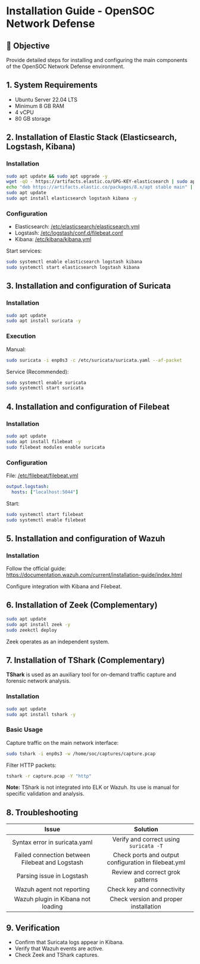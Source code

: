 # Installation Guide - OpenSOC Network Defense

## 🔧 Objective
Provide detailed steps for installing and configuring the main components of the OpenSOC Network Defense environment.



## 1. System Requirements

- Ubuntu Server 22.04 LTS
- Minimum 8 GB RAM
- 4 vCPU
- 80 GB storage



## 2. Installation of Elastic Stack (Elasticsearch, Logstash, Kibana)

### Installation
```bash
sudo apt update && sudo apt upgrade -y
wget -qO - https://artifacts.elastic.co/GPG-KEY-elasticsearch | sudo apt-key add -
echo "deb https://artifacts.elastic.co/packages/8.x/apt stable main" | sudo tee -a /etc/apt/sources.list.d/elastic-8.x.list
sudo apt update
sudo apt install elasticsearch logstash kibana -y
```

### Configuration
- Elasticsearch: [/etc/elasticsearch/elasticsearch.yml](../../Elasticsearch/elasticsearch.yml)
- Logstash: [/etc/logstash/conf.d/filebeat.conf](../../Logstash/conf.d/filebeat.conf)
- Kibana: [/etc/kibana/kibana.yml](../../kibana/kibana.yml)

Start services:
```bash
sudo systemctl enable elasticsearch logstash kibana
sudo systemctl start elasticsearch logstash kibana
```



## 3. Installation and configuration of Suricata

### Installation
```bash
sudo apt update
sudo apt install suricata -y
```

### Execution
Manual:
```bash
sudo suricata -i enp0s3 -c /etc/suricata/suricata.yaml --af-packet
```
Service (Recommended):
```bash
sudo systemctl enable suricata
sudo systemctl start suricata
```


## 4. Installation and configuration of Filebeat

### Installation
```bash
sudo apt update
sudo apt install filebeat -y
sudo filebeat modules enable suricata
```

### Configuration
File: [/etc/filebeat/filebeat.yml](../../Filebeat/filebeat.yml)
```yaml
output.logstash:
  hosts: ["localhost:5044"]
```

Start:
```bash
sudo systemctl start filebeat
sudo systemctl enable filebeat
```



## 5. Installation and configuration of Wazuh

### Installation
Follow the official guide:
https://documentation.wazuh.com/current/installation-guide/index.html

Configure integration with Kibana and Filebeat.



## 6. Installation of Zeek (Complementary)

```bash
sudo apt update
sudo apt install zeek -y
sudo zeekctl deploy
```
Zeek operates as an independent system.



## 7. Installation of TShark (Complementary)

**TShark** is used as an auxiliary tool for on-demand traffic capture and forensic network analysis.

### Installation
```bash
sudo apt update
sudo apt install tshark -y
```

### Basic Usage
Capture traffic on the main network interface:
```bash
sudo tshark -i enp0s3 -w /home/soc/captures/capture.pcap
```

Filter HTTP packets:
```bash
tshark -r capture.pcap -Y "http"
```

**Note:** TShark is not integrated into ELK or Wazuh. Its use is manual for specific validation and analysis.



## 8. Troubleshooting

| Issue | Solution |
|:-:|:-:|
| Syntax error in suricata.yaml | Verify and correct using `suricata -T` |
| Failed connection between Filebeat and Logstash | Check ports and output configuration in filebeat.yml |
| Parsing issue in Logstash | Review and correct grok patterns |
| Wazuh agent not reporting | Check key and connectivity |
| Wazuh plugin in Kibana not loading | Check version and proper installation |



## 9. Verification
- Confirm that Suricata logs appear in Kibana.
- Verify that Wazuh events are active.
- Check Zeek and TShark captures.
